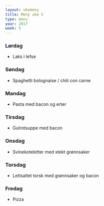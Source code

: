 ```yaml
---
layout: ukemeny
title: Meny uke 5
type: menu
year: 2017
week: 5
---
```


### Lørdag

- Laks i lefse

### Søndag

- Spaghetti bolognaise / chili con carne

### Mandag

- Pasta med bacon og erter

### Tirsdag

- Gulrotsuppe med bacon

### Onsdag

- Svinekoteletter med stekt grønnsaker

### Torsdag

- Lettsaltet torsk med grønnsaker og bacon

### Fredag

- Pizza

